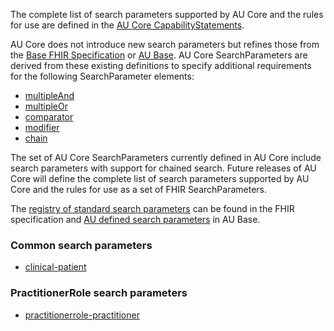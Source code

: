 The complete list of search parameters supported by AU Core and the rules for use are defined in the [AU Core CapabilityStatements](capability-statements.html).

AU Core does not introduce new search parameters but refines those from the [Base FHIR Specification](https://hl7.org/fhir/R4/searchparameter-registry.html) or [AU Base](https://build.fhir.org/ig/hl7au/au-fhir-base/search-parameters.html). AU Core SearchParameters are derived from these existing definitions to specify additional requirements for the following SearchParameter elements:​

- [multipleAnd](https://hl7.org/fhir/R4/searchparameter-definitions.html#SearchParameter.multipleAnd)
- [multipleOr](https://hl7.org/fhir/R4/searchparameter-definitions.html#SearchParameter.multipleOr)
- [comparator](https://hl7.org/fhir/R4/searchparameter-definitions.html#SearchParameter.comparator)
- [modifier](https://hl7.org/fhir/R4/searchparameter-definitions.html#SearchParameter.modifier)
- [chain](https://hl7.org/fhir/R4/searchparameter-definitions.html#SearchParameter.chain) 

<div class="stu-note" markdown="1">
The set of AU Core SearchParameters currently defined in AU Core include search parameters with support for chained search. Future releases of AU Core will define the complete list of search parameters supported by AU Core and the rules for use as a set of FHIR SearchParameters.
</div>

The [registry of standard search parameters]({{site.data.fhir.path}}searchparameter-registry.html) can be found in the FHIR specification and [AU defined search parameters](http://build.fhir.org/ig/hl7au/au-fhir-base/search-parameters.html) in AU Base.

### Common search parameters

- [clinical-patient](SearchParameter-au-core-clinical-patient.html)

### PractitionerRole search parameters

- [practitionerrole-practitioner](SearchParameter-au-core-practitionerrole-practitioner.html)
